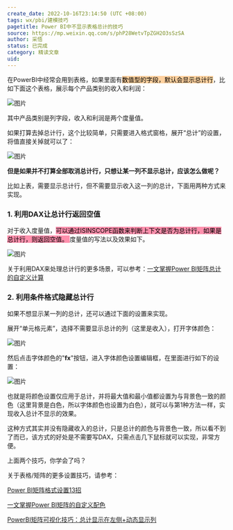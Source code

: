```yaml
---
create_date: 2022-10-16T23:14:50 (UTC +08:00)
tags: wx/pbi/建模技巧
pagetitle: Power BI中不显示表格总计的技巧
source: https://mp.weixin.qq.com/s/phP28WetvTpZGH2O3sSzSA
author: 采悟
status: 已完成 
category: 精读文章
uid: 
---
```


在PowerBI中经常会用到表格，如果里面有<mark style="background: #FFB86CA6;">数值型的字段，默认会显示总计行</mark>，比如下面这个表格，展示每个产品类别的收入和利润：

![图片](https://mmbiz.qpic.cn/mmbiz_png/aHEbZtANQJOna3LZzcEpp19wiaIJrARcpMngxGqw8yyHyic6PJfVgho5Q4fkf6WjsOkOE7sFZQZ24TTKUOeia7LlA/640?wx_fmt=png&wxfrom=5&wx_lazy=1&wx_co=1)

其中产品类别是列字段，收入和利润是两个度量值。

如果打算去掉总计行，这个比较简单，只需要进入格式窗格，展开“总计”的设置，将值直接关掉就可以了：  

![图片](https://mmbiz.qpic.cn/mmbiz_png/aHEbZtANQJOna3LZzcEpp19wiaIJrARcpTr4QacDsCAGSNQicpR2jWJah3aibOZObks2Uv95mfg0dFLUvYZ2tHyTQ/640?wx_fmt=png&wxfrom=5&wx_lazy=1&wx_co=1)

**但是如果并不打算全部取消总计行，只想让某一列不显示总计，应该怎么做呢？**

比如上表，需要显示总计行，但不需要显示收入这一列的总计，下面用两种方式来实现。  

### **1\. 利用DAX让总计行返回空值**

对于收入度量值，<mark style="background: #FF5582A6;">可以通过ISINSCOPE函数来判断上下文是否为总计行，如果是总计行，则返回空值。
</mark>
度量值的写法以及效果如下。

![图片](https://mmbiz.qpic.cn/mmbiz_png/aHEbZtANQJOna3LZzcEpp19wiaIJrARcpIhVrnkibZKVwqeLGZh4cH64cAzTKSBffmvf5d2NTRcdTkfEOgs1Wygg/640?wx_fmt=png&wxfrom=5&wx_lazy=1&wx_co=1)

关于利用DAX来处理总计行的更多场景，可以参考：[一文掌握Power BI矩阵总计的自定义计算](http://mp.weixin.qq.com/s?__biz=MzA4MzQwMjY4MA==&mid=2484078406&idx=1&sn=3f64d35e34d0f9cd0d5483ee46bf124a&chksm=8e13ad91b9642487e4c2e64af7c944c76ef506eab1a9ecb731173a3cbfbf57b46da9c2cd855e&scene=21#wechat_redirect) 

### **2. 利用条件格式隐藏总计行**

如果不想显示某一列的总计，还可以通过下面的设置来实现。  

展开“单元格元素”，选择不需要显示总计的列（这里是收入），打开字体颜色：

![图片](https://mmbiz.qpic.cn/mmbiz_png/aHEbZtANQJOna3LZzcEpp19wiaIJrARcpFO8mTueKWl6LLOwjJVyPW3os9ib9vSRIYhZ01bUm3tlq1JRym5RtL6g/640?wx_fmt=png&wxfrom=5&wx_lazy=1&wx_co=1)

然后点击字体颜色的"**fx**"按钮，进入字体颜色设置编辑框，在里面进行如下的设置：

![图片](https://mmbiz.qpic.cn/mmbiz_png/aHEbZtANQJOna3LZzcEpp19wiaIJrARcp2Ria0wMjfrEa6tM6cUibdtrcZfTUJodibvXbiclUN3sSIgFjHRaVZd1SBw/640?wx_fmt=png&wxfrom=5&wx_lazy=1&wx_co=1)

也就是将颜色设置仅应用于总计，并将最大值和最小值都设置为与背景色一致的颜色（这里背景是白色，所以字体颜色也设置为白色），就可以与第1种方法一样，实现收入总计不显示的效果。

这种方式其实并没有隐藏收入的总计，只是总计的颜色与背景色一致，所以看不到了而已，该方式的好处是不需要写DAX，只需点击几下鼠标就可以实现，非常方便。

上面两个技巧，你学会了吗？

关于表格/矩阵的更多设置技巧，请参考：  

[Power BI矩阵格式设置13招](http://mp.weixin.qq.com/s?__biz=MzA4MzQwMjY4MA==&mid=2484071983&idx=1&sn=3fd379f7bf88141747ac9a09dc4273b7&chksm=8e0c44f8b97bcdee4cb068fd1e47e033629cf0734dd29c8341746d449372068dbb4e6d298cba&scene=21#wechat_redirect)  

[一文掌握Power BI矩阵的自定义配色](http://mp.weixin.qq.com/s?__biz=MzA4MzQwMjY4MA==&mid=2484078467&idx=1&sn=ad4e9834b50b19df4b0d79d156dfe0b3&chksm=8e13ad54b964244279a717fb8ddaa704cc3b5a1bf6f63fb377dd1f2d7c97f4c868b14d7799c5&scene=21#wechat_redirect)  

[PowerBI矩阵可视化技巧：总计显示在左侧+动态显示列](http://mp.weixin.qq.com/s?__biz=MzA4MzQwMjY4MA==&mid=2484079444&idx=1&sn=ad080b098e66a4ce4e2c6183cc4c93c4&chksm=8e13a183b964289558908f8238eb17ee3dc050084242d39c32d7de7a5d28098861e11c8fe0c8&scene=21#wechat_redirect)  
